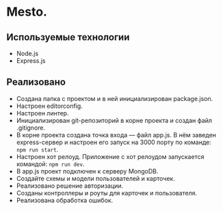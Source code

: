 # Mesto. 

## Используемые технологии
* Node.js
* Express.js

## Реализовано
* Создана папка с проектом и в ней инициализирован package.json.
* Настроен editorconfig.
* Настроен линтер.
* Инициализирован git-репозиторий в корне проекта и создан файл .gitignore.
* В корне проекта создана точка входа — файл app.js. В нём заведен express-сервер и настроен его запуск на 3000 порту по команде: `npm run start`.
* Настроен хот релоуд. Приложение с хот релоудом запускается командой: `npm run dev`.
* В app.js проект подключен к серверу MongoDB.
* Создайте схемы и модели пользователей и карточек.
* Реализовано решение авторизации.
* Созданы контроллеры и роуты для карточек и пользователя.
* Реализована обработка ошибок.
